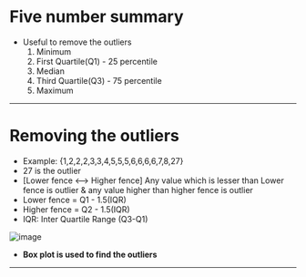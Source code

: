 
# Five number summary
- Useful to remove the outliers
    1) Minimum
    2) First Quartile(Q1) - 25 percentile
    3) Median
    4) Third Quartile(Q3) - 75 percentile
    5) Maximum
--------------------------------------------------------
# Removing the outliers

- Example: {1,2,2,2,3,3,4,5,5,5,6,6,6,6,7,8,27}
- 27 is the outlier
- [Lower fence <--> Higher fence] Any value which is lesser than Lower fence is outlier & any value higher than higher fence is outlier
- Lower fence = Q1 - 1.5(IQR)
- Higher fence = Q2 - 1.5(IQR)
- IQR: Inter Quartile Range (Q3-Q1)

![image](https://github.com/user-attachments/assets/e8d78d51-b0b0-4bc5-85bf-2d0e29f4ed78)

- **Box plot is used to find the outliers**

---------------------------------------------------------------------------------------------------------------------------------------------------------
